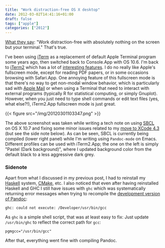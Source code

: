 ```yaml
---
title: "Work distraction-free OS X desktop"
date: 2012-03-02T14:41:16+01:00
draft: false
tags: ["apple"]
categories: ["2012"]
---
```


[What they say](http://www.iterm2.com/#/section/features/full_screen): "Work distraction-free with absolutely nothing on the screen but your terminal." That's true.

I've been using [iTerm](http://iterm.sourceforge.net/) as a replacement of default Apple Terminal program some years ago, then switched back to Console.App with OS 10.6. I'm back to [iTerm2](http://www.iterm2.com) which has a lot of [interesting features](http://www.iterm2.com/#/section/features). I do no really like Apple's fullscreen mode, except for reading PDF papers, or in some occasions browsing with Safari.App. One annoying feature of this fullscreen mode is that there's no way to get non-modal window behavior, which is particularly sad with [Apple Mail](https://discussions.apple.com/thread/3195461?start=45&tstart=0) or when using a Terminal that need to interact with external programs (typically R for statistical computing, or simply Gnuplot). However, when you just need to type shell commands or edit text files (yes, what else?!), iTerm2.App fullscreen mode is just great.
 
{{< figure src="/img/20120301103347.png" >}}
 
The above screenshot was taken while writing a tech note on using [SBCL]((http://www.sbcl.org/)) on OS X 10.7 and fixing some minor issues related to my [move to XCode 4.3](/post/the-random-joys-of-living-with-a-macbook) (but see the side note below). As can be seen, SBCL is currently being compiled (lower right panel) while I'm writing using `Pandoc-mode` on Emacs. Different profiles can be used with iTerm2.App; the one on the left is simply "Pastel (Dark background)", where I updated background color from the default black to a less aggressive dark grey.

### Sidenote

Apart from what I discussed in my previous post, I had to reinstall my [Haskell](http://www.haskell.org/haskellwiki/Haskell) system, [CMake](http://www.cmake.org/), etc. I also noticed that even after having reinstalled Haskell and GHC I still have issues with `ghc` which was systematically returning error messages when trying to recompile the [development version of Pandoc](https://github.com/jgm/pandoc/wiki/Installing-the-development-version-of-pandoc-1.9):

```
ghc: could not execute: /Developer/usr/bin/gcc
```

As `ghc` is a simple shell script, that was at least easy to fix: Just update `/usr/bin/ghc` to reflect the correct path for `gcc`:

```
pgmgcc="/usr/bin/gcc"
```

After that, everything went fine with compiling Pandoc.	
